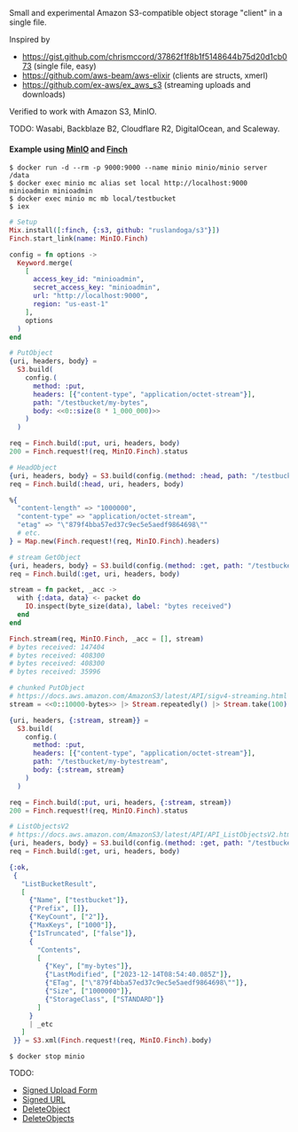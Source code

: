 Small and experimental Amazon S3-compatible object storage "client" in a single file.

Inspired by
- https://gist.github.com/chrismccord/37862f1f8b1f5148644b75d20d1cb073 (single file, easy)
- https://github.com/aws-beam/aws-elixir (clients are structs, xmerl)
- https://github.com/ex-aws/ex_aws_s3 (streaming uploads and downloads)

Verified to work with Amazon S3, MinIO.

TODO: Wasabi, Backblaze B2, Cloudflare R2, DigitalOcean, and Scaleway.

#### Example using [MinIO](https://github.com/minio/minio) and [Finch](https://github.com/sneako/finch)

```console
$ docker run -d --rm -p 9000:9000 --name minio minio/minio server /data
$ docker exec minio mc alias set local http://localhost:9000 minioadmin minioadmin
$ docker exec minio mc mb local/testbucket
$ iex
```

```elixir
# Setup
Mix.install([:finch, {:s3, github: "ruslandoga/s3"}])
Finch.start_link(name: MinIO.Finch)

config = fn options ->
  Keyword.merge(
    [
      access_key_id: "minioadmin",
      secret_access_key: "minioadmin",
      url: "http://localhost:9000",
      region: "us-east-1"
    ],
    options
  )
end
```

```elixir
# PutObject
{uri, headers, body} =
  S3.build(
    config.(
      method: :put,
      headers: [{"content-type", "application/octet-stream"}],
      path: "/testbucket/my-bytes",
      body: <<0::size(8 * 1_000_000)>>
    )
  )

req = Finch.build(:put, uri, headers, body)
200 = Finch.request!(req, MinIO.Finch).status
```
```elixir
# HeadObject
{uri, headers, body} = S3.build(config.(method: :head, path: "/testbucket/my-bytes"))
req = Finch.build(:head, uri, headers, body)

%{
  "content-length" => "1000000",
  "content-type" => "application/octet-stream",
  "etag" => "\"879f4bba57ed37c9ec5e5aedf9864698\""
  # etc.
} = Map.new(Finch.request!(req, MinIO.Finch).headers)
```
```elixir
# stream GetObject
{uri, headers, body} = S3.build(config.(method: :get, path: "/testbucket/my-bytes"))
req = Finch.build(:get, uri, headers, body)

stream = fn packet, _acc ->
  with {:data, data} <- packet do
    IO.inspect(byte_size(data), label: "bytes received")
  end
end

Finch.stream(req, MinIO.Finch, _acc = [], stream)
# bytes received: 147404
# bytes received: 408300
# bytes received: 408300
# bytes received: 35996
```
```elixir
# chunked PutObject
# https://docs.aws.amazon.com/AmazonS3/latest/API/sigv4-streaming.html
stream = <<0::10000-bytes>> |> Stream.repeatedly() |> Stream.take(100)

{uri, headers, {:stream, stream}} =
  S3.build(
    config.(
      method: :put,
      headers: [{"content-type", "application/octet-stream"}],
      path: "/testbucket/my-bytestream",
      body: {:stream, stream}
    )
  )

req = Finch.build(:put, uri, headers, {:stream, stream})
200 = Finch.request!(req, MinIO.Finch).status
```
```elixir
# ListObjectsV2
# https://docs.aws.amazon.com/AmazonS3/latest/API/API_ListObjectsV2.html
{uri, headers, body} = S3.build(config.(method: :get, path: "/testbucket", query: %{"list-type" => 2}))
req = Finch.build(:get, uri, headers, body)

{:ok,
 {
   "ListBucketResult",
   [
     {"Name", ["testbucket"]},
     {"Prefix", []},
     {"KeyCount", ["2"]},
     {"MaxKeys", ["1000"]},
     {"IsTruncated", ["false"]},
     {
       "Contents",
       [
         {"Key", ["my-bytes"]},
         {"LastModified", ["2023-12-14T08:54:40.085Z"]},
         {"ETag", ["\"879f4bba57ed37c9ec5e5aedf9864698\""]},
         {"Size", ["1000000"]},
         {"StorageClass", ["STANDARD"]}
       ]
     }
     | _etc
   ]
 }} = S3.xml(Finch.request!(req, MinIO.Finch).body)
```

```console
$ docker stop minio
```

TODO:
- [Signed Upload Form](https://docs.aws.amazon.com/AmazonS3/latest/API/sigv4-UsingHTTPPOST.html)
- [Signed URL](https://docs.aws.amazon.com/AmazonS3/latest/API/sigv4-query-string-auth.html)
- [DeleteObject](https://docs.aws.amazon.com/AmazonS3/latest/API/API_DeleteObject.html)
- [DeleteObjects](https://docs.aws.amazon.com/AmazonS3/latest/API/API_DeleteObjects.html)
